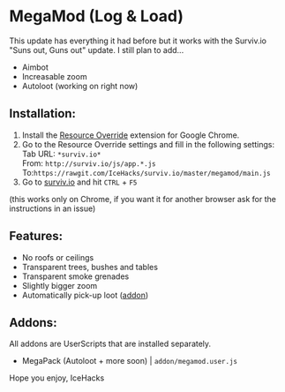 # MegaMod (Log & Load)
This update has everything it had before but it works with the Surviv.io "Suns out, Guns out" update. I still plan to add...

* Aimbot
* Increasable zoom
* Autoloot (working on right now)

## Installation:
1. Install the [Resource Override](https://chrome.google.com/webstore/detail/resource-override/pkoacgokdfckfpndoffpifphamojphii) extension for Google Chrome.
2. Go to the Resource Override settings and fill in the following settings:\
Tab URL:  `*surviv.io*`\
From:  `http://surviv.io/js/app.*.js` To:`https://rawgit.com/IceHacks/surviv.io/master/megamod/main.js`
3. Go to [surviv.io](http://surviv.io/) and hit `CTRL` + `F5`

(this works only on Chrome, if you want it for another browser ask for the instructions in an issue)

## Features:
* No roofs or ceilings
* Transparent trees, bushes and tables
* Transparent smoke grenades
* Slightly bigger zoom
* Automatically pick-up loot (<a href="#addons">addon</a>)

## Addons:

All addons are UserScripts that are installed separately.

* MegaPack (Autoloot + more soon) | `addon/megamod.user.js`

Hope you enjoy,
IceHacks
